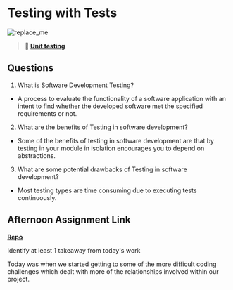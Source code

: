 # Testing with Tests

![replace_me](https://codeworks.blob.core.windows.net/public/assets/img/illustrations/placeholder.svg)

> **📖 [Unit testing](https://codeworksacademy.com/fs-student-guide/resources/wk8-9/03-Unit-Testing)**

## Questions

1. What is Software Development Testing?

- A process to evaluate the functionality of a software application with an intent to find whether the developed software met the specified requirements or not.

2. What are the benefits of Testing in software development?

- Some of the benefits of testing in software development are that by testing in your module in isolation encourages you to depend on abstractions.

3. What are some potential drawbacks of Testing in software development?

- Most testing types are time consuming due to executing tests continuously. 

## Afternoon Assignment Link

**[Repo](https://github.com/smithtaylord/page-turn-dot-book)**

Identify at least 1 takeaway from today's work

Today was when we started getting to some of the more difficult coding challenges which dealt with more of the relationships involved within our project.